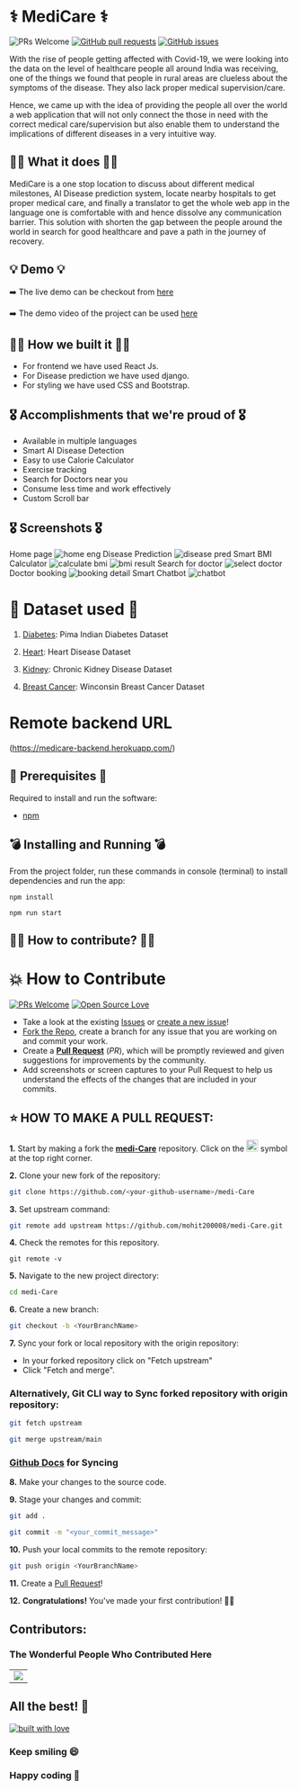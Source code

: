 # ⚕️ MediCare ⚕️

<img src="https://img.shields.io/badge/PRs-welcome-brightgreen.svg?style=for-the-badge" alt="PRs Welcome" /> <a href="https://github.com/mohit200008/medi-Care/pulls" target="_blank"><img alt="GitHub pull requests" src="https://img.shields.io/github/issues-pr/mohit200008/medi-Care?style=for-the-badge" /></a> <a href="https://github.com/mohit200008/medi-Care/issues" target="_blank"><img alt="GitHub issues" src="https://img.shields.io/github/issues/mohit200008/medi-Care?style=for-the-badge" /></a> <a href="https://github.com/mohit200008/medi-Care/blob/master/README.md#contributors-" target="_blank"></a>

With the rise of people getting affected with Covid-19, we were looking into the data on the level of healthcare people all around India was receiving, one of the things we found that people in rural areas are clueless about the symptoms of the disease. They also lack proper medical supervision/care.

Hence, we came up with the idea of providing the people all over the world a web application that will not only connect the those in need with the correct medical care/supervision but also enable them to understand the implications of different diseases in a very intuitive way.

## 👩‍⚕️ What it does 👩‍⚕️
MediCare is a one stop location to discuss about different medical milestones, AI Disease prediction system, locate nearby hospitals to get proper medical care, and finally a translator to get the whole web app in the language one is comfortable with and hence dissolve any communication barrier. This solution with shorten the gap between the people around the world in search for good healthcare and pave a path in the journey of recovery.

## 💡 Demo 💡
➡️ The live demo can be checkout from [here](https://medi-care-phi.vercel.app/)

➡️ The demo video of the project can be used [here](https://www.youtube.com/watch?v=C-avaGP2-M8&ab_channel=MohitLamba)

## 💪🏻 How we built it 💪🏻
- For frontend we have used React Js.
- For Disease prediction we have used django.
- For styling we have used CSS and Bootstrap.

## 🎖️ Accomplishments that we're proud of 🎖️
- Available in multiple languages
- Smart AI Disease Detection
- Easy to use Calorie Calculator
- Exercise tracking
- Search for Doctors near you
- Consume less time and work effectively
- Custom Scroll bar

## 🎖️ Screenshots 🎖️
Home page
![home eng](./images/img2.jpeg)
Disease Prediction
![disease pred](./images/img1.jpeg)
Smart BMI Calculator
![calculate bmi](./images/img3.jpeg)
![bmi result](./images/img5.jpeg)
Search for doctor
![select doctor](./images/img4.jpeg)
Doctor booking
![booking detail](./images/img6.jpeg)
Smart Chatbot
![chatbot](./images/img7.jpeg)


# 🏥 Dataset used 🏥
1) [Diabetes](https://www.kaggle.com/uciml/pima-indians-diabetes-database): Pima Indian Diabetes Dataset

2) [Heart](https://www.kaggle.com/ronitf/heart-disease-uci): Heart Disease Dataset

3) [Kidney](https://www.kaggle.com/mansoordaku/ckdisease): Chronic Kidney Disease Dataset

4) [Breast Cancer](https://www.kaggle.com/uciml/breast-cancer-wisconsin-data): Winconsin Breast Cancer Dataset


# Remote backend URL
(https://medicare-backend.herokuapp.com/)


## 🤔 Prerequisites 🤔
Required to install and run the software:

 * [npm](https://www.npmjs.com/get-npm)


## 💣 Installing and Running 💣

From the project folder, run these commands in console (terminal) to install dependencies and run the app:
```
npm install
```
```
npm run start
```

## 🧑‍💻 How to contribute? 🧑‍💻

# 💥 How to Contribute

[![PRs Welcome](https://img.shields.io/badge/PRs-welcome-brightgreen.svg?style=flat-square)](https://github.com/mohit200008/medi-Care/pulls)
[![Open Source Love](https://badges.frapsoft.com/os/v1/open-source.png?v=103)](https://github.com/ellerbrock/open-source-badges/)

- Take a look at the existing [Issues](https://github.com/mohit200008/medi-Care/issues) or [create a new issue](https://github.com/mohit200008/medi-Care/issues/new/choose)!
- [Fork the Repo](https://github.com/mohit200008/medi-Care/fork), create a branch for any issue that you are working on and commit your work.
- Create a **[Pull Request](https://github.com/mohit200008/medi-Care/compare)** (_PR_), which will be promptly reviewed and given suggestions for improvements by the community.
- Add screenshots or screen captures to your Pull Request to help us understand the effects of the changes that are included in your commits.

## ⭐ HOW TO MAKE A PULL REQUEST:

**1.** Start by making a fork the [**medi-Care**](https://github.com/mohit200008/medi-Care) repository. Click on the <a href="https://github.com/mohit200008/FoodSaver20008/fork"><img src="https://i.imgur.com/G4z1kEe.png" height="21" width="21"></a> symbol at the top right corner.

**2.** Clone your new fork of the repository:

```bash
git clone https://github.com/<your-github-username>/medi-Care
```

**3.** Set upstream command:

```bash
git remote add upstream https://github.com/mohit200008/medi-Care.git
```

**4.** Check the remotes for this repository.
```
git remote -v
```

**5.** Navigate to the new project directory:

```bash
cd medi-Care
```

**6.** Create a new branch:

```bash
git checkout -b <YourBranchName>
```

**7.** Sync your fork or local repository with the origin repository:

- In your forked repository click on "Fetch upstream"
- Click "Fetch and merge".

### Alternatively, Git CLI way to Sync forked repository with origin repository:

```bash
git fetch upstream
```

```bash
git merge upstream/main
```

### [Github Docs](https://docs.github.com/en/github/collaborating-with-pull-requests/addressing-merge-conflicts/resolving-a-merge-conflict-on-github) for Syncing

**8.** Make your changes to the source code.

**9.** Stage your changes and commit:

```bash
git add .
```

```bash
git commit -m "<your_commit_message>"
```

**10.** Push your local commits to the remote repository:

```bash
git push origin <YourBranchName>
```

**11.** Create a [Pull Request](https://help.github.com/en/github/collaborating-with-issues-and-pull-requests/creating-a-pull-request)!

**12.** **Congratulations!** You've made your first contribution! 🙌🏼

## Contributors:
### The Wonderful People Who Contributed Here
<table>
	<tr>
		<td>
			<a href="https://github.com/mohit200008/medi-Care/graphs/contributors">
  				<img src="https://contrib.rocks/image?repo=mohit200008/medi-Care" />
			</a>
		</td>
	</tr>
</table>


## All the best! 🥇

<p align="center">

[![built with love](https://forthebadge.com/images/badges/built-with-love.svg)](https://github.com/unnati914/Care4ther-)

</p>


 ### Keep smiling 😄
 ### Happy coding 🥳
